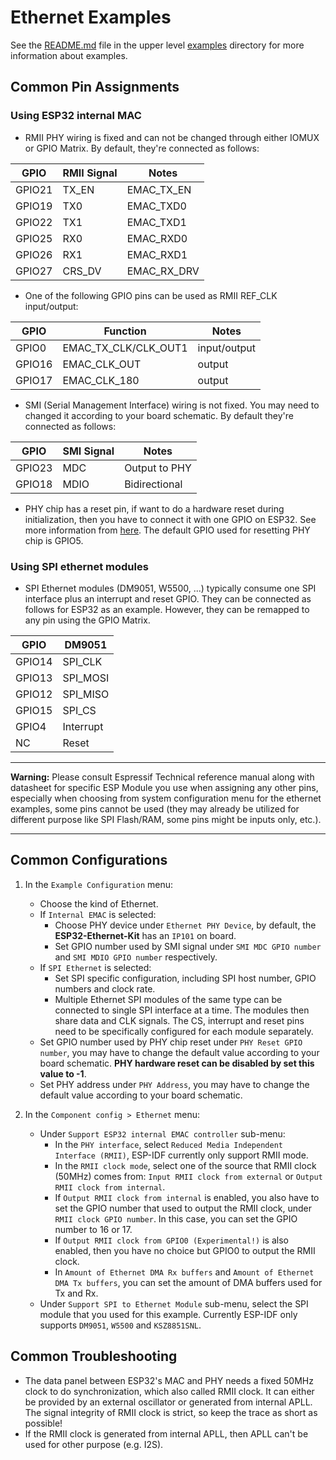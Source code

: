 # Ethernet Examples

See the [README.md](../README.md) file in the upper level [examples](../) directory for more information about examples.

## Common Pin Assignments

### Using ESP32 internal MAC

* RMII PHY wiring is fixed and can not be changed through either IOMUX or GPIO Matrix. By default, they're connected as follows:

| GPIO   | RMII Signal | Notes        |
| ------ | ----------- | ------------ |
| GPIO21 | TX_EN       | EMAC_TX_EN   |
| GPIO19 | TX0         | EMAC_TXD0    |
| GPIO22 | TX1         | EMAC_TXD1    |
| GPIO25 | RX0         | EMAC_RXD0    |
| GPIO26 | RX1         | EMAC_RXD1    |
| GPIO27 | CRS_DV      | EMAC_RX_DRV  |

* One of the following GPIO pins can be used as RMII REF_CLK input/output:

| GPIO   | Function             | Notes        |
| ------ | -------------------- | ------------ |
| GPIO0  | EMAC_TX_CLK/CLK_OUT1 | input/output |
| GPIO16 | EMAC_CLK_OUT         | output       |
| GPIO17 | EMAC_CLK_180         | output       |

* SMI (Serial Management Interface) wiring is not fixed. You may need to changed it according to your board schematic. By default they're connected as follows:

| GPIO   | SMI Signal  | Notes         |
| ------ | ----------- | ------------- |
| GPIO23 | MDC         | Output to PHY |
| GPIO18 | MDIO        | Bidirectional |

* PHY chip has a reset pin, if want to do a hardware reset during initialization, then you have to connect it with one GPIO on ESP32. See more information from [here](#configure-the-project). The default GPIO used for resetting PHY chip is GPIO5.

### Using SPI ethernet modules

* SPI Ethernet modules (DM9051, W5500, ...) typically consume one SPI interface plus an interrupt and reset GPIO. They can be connected as follows for ESP32 as an example. However, they can be remapped to any pin using the GPIO Matrix.

| GPIO   | DM9051      |
| ------ | ----------- |
| GPIO14 | SPI_CLK     |
| GPIO13 | SPI_MOSI    |
| GPIO12 | SPI_MISO    |
| GPIO15 | SPI_CS      |
| GPIO4  | Interrupt   |
| NC     | Reset       |

---

**Warning:**
Please consult Espressif Technical reference manual along with datasheet for specific ESP Module you use when assigning any other pins, especially when choosing from system configuration menu for the ethernet examples, some pins cannot be used (they may already be utilized for different purpose like SPI Flash/RAM, some pins might be inputs only, etc.).

---

## Common Configurations

1. In the `Example Configuration` menu:
    * Choose the kind of Ethernet.
    * If `Internal EMAC` is selected:
        * Choose PHY device under `Ethernet PHY Device`, by default, the **ESP32-Ethernet-Kit** has an `IP101` on board.
        * Set GPIO number used by SMI signal under `SMI MDC GPIO number` and `SMI MDIO GPIO number` respectively.
    * If `SPI Ethernet` is selected:
        * Set SPI specific configuration, including SPI host number, GPIO numbers and clock rate.
        * Multiple Ethernet SPI modules of the same type can be connected to single SPI interface at a time. The modules then share data and CLK signals. The CS, interrupt and reset pins need to be specifically configured for each module separately.
    * Set GPIO number used by PHY chip reset under `PHY Reset GPIO number`, you may have to change the default value according to your board schematic. **PHY hardware reset can be disabled by set this value to -1**.
    * Set PHY address under `PHY Address`, you may have to change the default value according to your board schematic.

2. In the `Component config > Ethernet` menu:
    * Under `Support ESP32 internal EMAC controller` sub-menu:
        * In the `PHY interface`, select `Reduced Media Independent Interface (RMII)`, ESP-IDF currently only support RMII mode.
        * In the `RMII clock mode`, select one of the source that RMII clock (50MHz) comes from: `Input RMII clock from external` or `Output RMII clock from internal`.
        * If `Output RMII clock from internal` is enabled, you also have to set the GPIO number that used to output the RMII clock, under `RMII clock GPIO number`. In this case, you can set the GPIO number to 16 or 17.
        * If `Output RMII clock from GPIO0 (Experimental!)` is also enabled, then you have no choice but GPIO0 to output the RMII clock.
        * In `Amount of Ethernet DMA Rx buffers` and `Amount of Ethernet DMA Tx buffers`, you can set the amount of DMA buffers used for Tx and Rx.
    * Under `Support SPI to Ethernet Module` sub-menu, select the SPI module that you used for this example. Currently ESP-IDF only supports `DM9051`, `W5500` and `KSZ8851SNL`.

## Common Troubleshooting

* The data panel between ESP32's MAC and PHY needs a fixed 50MHz clock to do synchronization, which also called RMII clock. It can either be provided by an external oscillator or generated from internal APLL. The signal integrity of RMII clock is strict, so keep the trace as short as possible!
* If the RMII clock is generated from internal APLL, then APLL can't be used for other purpose (e.g. I2S).
